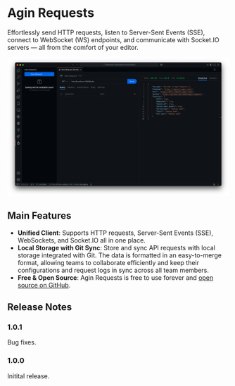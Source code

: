 # Agin Requests

Effortlessly send HTTP requests, listen to Server-Sent Events (SSE), connect to WebSocket (WS) endpoints, and communicate with Socket.IO servers — all from the comfort of your editor.

![](https://raw.githubusercontent.com/TymekV/agin-requests/refs/heads/main/screenshot.png)

## Main Features
- **Unified Client**: Supports HTTP requests, Server-Sent Events (SSE), WebSockets, and Socket.IO all in one place.
- **Local Storage with Git Sync**: Store and sync API requests with local storage integrated with Git. The data is formatted in an easy-to-merge format, allowing teams to collaborate efficiently and keep their configurations and request logs in sync across all team members.
- **Free & Open Source**: Agin Requests is free to use forever and [open source on GitHub](https://github.com/TymekV/agin-requests).

<!-- ## Extension Settings

Include if your extension adds any VS Code settings through the `contributes.configuration` extension point.

For example:

This extension contributes the following settings:

* `myExtension.enable`: Enable/disable this extension.
* `myExtension.thing`: Set to `blah` to do something. -->

<!-- ## Known Issues

Calling out known issues can help limit users opening duplicate issues against your extension. -->

## Release Notes

### 1.0.1

Bug fixes.

### 1.0.0

Initital release.